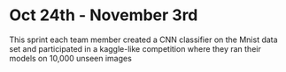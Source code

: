 # Oct 24th - November 3rd
This sprint each team member created a CNN classifier on the Mnist data set and participated in a kaggle-like competition where they ran their models on 10,000 unseen images 
